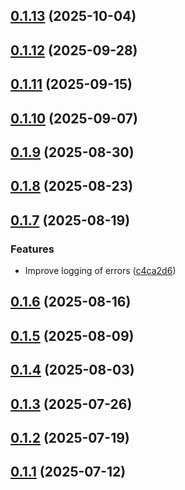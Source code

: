 ## [0.1.13](https://github.com/cloud-copilot/log/compare/v0.1.12...v0.1.13) (2025-10-04)

## [0.1.12](https://github.com/cloud-copilot/log/compare/v0.1.11...v0.1.12) (2025-09-28)

## [0.1.11](https://github.com/cloud-copilot/log/compare/v0.1.10...v0.1.11) (2025-09-15)

## [0.1.10](https://github.com/cloud-copilot/log/compare/v0.1.9...v0.1.10) (2025-09-07)

## [0.1.9](https://github.com/cloud-copilot/log/compare/v0.1.8...v0.1.9) (2025-08-30)

## [0.1.8](https://github.com/cloud-copilot/log/compare/v0.1.7...v0.1.8) (2025-08-23)

## [0.1.7](https://github.com/cloud-copilot/log/compare/v0.1.6...v0.1.7) (2025-08-19)


### Features

* Improve logging of errors ([c4ca2d6](https://github.com/cloud-copilot/log/commit/c4ca2d6df3a12957516515a89b1b54de86ed336a))

## [0.1.6](https://github.com/cloud-copilot/log/compare/v0.1.5...v0.1.6) (2025-08-16)

## [0.1.5](https://github.com/cloud-copilot/log/compare/v0.1.4...v0.1.5) (2025-08-09)

## [0.1.4](https://github.com/cloud-copilot/log/compare/v0.1.3...v0.1.4) (2025-08-03)

## [0.1.3](https://github.com/cloud-copilot/log/compare/v0.1.2...v0.1.3) (2025-07-26)

## [0.1.2](https://github.com/cloud-copilot/log/compare/v0.1.1...v0.1.2) (2025-07-19)

## [0.1.1](https://github.com/cloud-copilot/log/compare/v0.1.0...v0.1.1) (2025-07-12)
